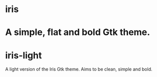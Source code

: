 iris
====

A simple, flat and bold Gtk theme.
=======
iris-light
==========

A light version of the Iris Gtk theme. Aims to be clean, simple and bold.
